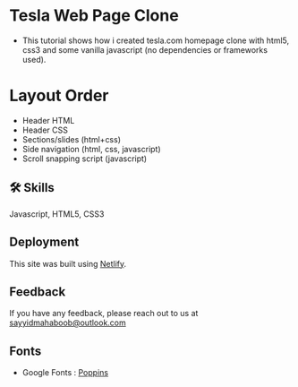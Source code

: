 # Tesla Web Page Clone

* This tutorial shows how i created tesla.com homepage clone with html5, css3 and some vanilla javascript (no dependencies or frameworks used).

# Layout Order

* Header HTML
* Header CSS
* Sections/slides (html+css)
* Side navigation (html, css, javascript)
* Scroll snapping script (javascript)

## 🛠 Skills

Javascript, HTML5, CSS3

## Deployment

This site was built using [Netlify](https://www.netlify.com/).

## Feedback

If you have any feedback, please reach out to us at sayyidmahaboob@outlook.com

## Fonts 

* Google Fonts : [Poppins](https://fonts.google.com/specimen/Poppins)
